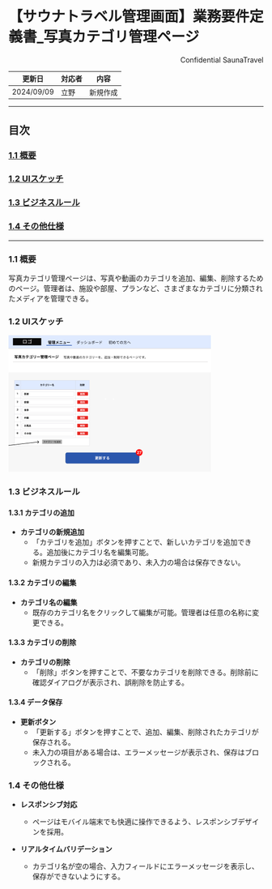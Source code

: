 # 【サウナトラベル管理画面】業務要件定義書_写真カテゴリ管理ページ

<div style="text-align: right;">
Confidential SaunaTravel
</div>

|更新日|対応者|内容|
|-|-|-|
| 2024/09/09 | 立野 | 新規作成 |

***

## 目次
### [1.1 概要](#anchor1)
### [1.2 UIスケッチ](#anchor2)
### [1.3 ビジネスルール](#anchor3)
### [1.4 その他仕様](#anchor4)

***

<a id="anchor1"></a>

### 1.1 概要
写真カテゴリ管理ページは、写真や動画のカテゴリを追加、編集、削除するためのページ。管理者は、施設や部屋、プランなど、さまざまなカテゴリに分類されたメディアを管理できる。

<a id="anchor2"></a>

### 1.2 UIスケッチ
![写真カテゴリ管理ページ](image\30_写真カテゴリ管理画面.png)

<a id="anchor3"></a>

### 1.3 ビジネスルール

#### 1.3.1 カテゴリの追加
- **カテゴリの新規追加**
  - 「カテゴリを追加」ボタンを押すことで、新しいカテゴリを追加できる。追加後にカテゴリ名を編集可能。
  - 新規カテゴリの入力は必須であり、未入力の場合は保存できない。

#### 1.3.2 カテゴリの編集
- **カテゴリ名の編集**
  - 既存のカテゴリ名をクリックして編集が可能。管理者は任意の名称に変更できる。

#### 1.3.3 カテゴリの削除
- **カテゴリの削除**
  - 「削除」ボタンを押すことで、不要なカテゴリを削除できる。削除前に確認ダイアログが表示され、誤削除を防止する。

#### 1.3.4 データ保存
- **更新ボタン**
  - 「更新する」ボタンを押すことで、追加、編集、削除されたカテゴリが保存される。
  - 未入力の項目がある場合は、エラーメッセージが表示され、保存はブロックされる。

<a id="anchor4"></a>

### 1.4 その他仕様
- **レスポンシブ対応**
  - ページはモバイル端末でも快適に操作できるよう、レスポンシブデザインを採用。

- **リアルタイムバリデーション**
  - カテゴリ名が空の場合、入力フィールドにエラーメッセージを表示し、保存ができないようにする。

